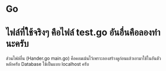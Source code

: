 # Go
# ไฟล์ที่ใช้จริงๆ คือไฟล์ test.go อันอื่นคือลองทำนะครับ
ส่วนไฟล์อื่น (Hander.go main.go) คือคอมเม้นไว้เพราะลองสร้างดูก่อนแล้วเอามาใช้ในอันตัวหลักครับ
Database ใช้เป็นแบบ localhost ครับ
